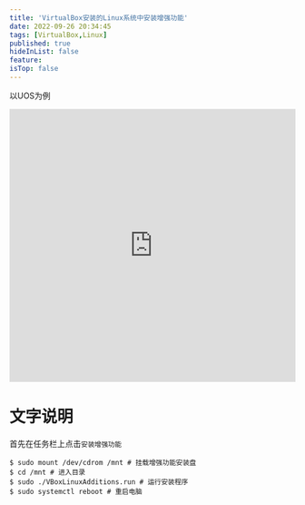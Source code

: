 ```yaml
---
title: 'VirtualBox安装的Linux系统中安装增强功能'
date: 2022-09-26 20:34:45
tags: [VirtualBox,Linux]
published: true
hideInList: false
feature: 
isTop: false
---
```


以UOS为例

<iframe width="100%" height="480" src="https://player.bilibili.com/player.html?aid=430302425&bvid=BV19G411G7fr&cid=825341118&page=1" frameborder="0" allow="accelerometer; encrypted-media; gyroscope; picture-in-picture,enablejsapi" allowfullscreen></iframe>

# 文字说明

首先在任务栏上点击`安装增强功能`

```shell
$ sudo mount /dev/cdrom /mnt # 挂载增强功能安装盘
$ cd /mnt # 进入目录
$ sudo ./VBoxLinuxAdditions.run # 运行安装程序
$ sudo systemctl reboot # 重启电脑
```